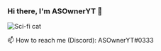 ### Hi there, I'm ASOwnerYT 👋
![Sci-fi cat](https://i.imgur.com/DRk38GL.png)

📫 How to reach me (Discord): ASOwnerYT#0333
<!--
Here are some ideas to get you started:

- 🔭 I’m currently working on ...
- 🌱 I’m currently learning ...
- 👯 I’m looking to collaborate on ...
- 🤔 I’m looking for help with ...
- 💬 Ask me about ...
- 📫 How to reach me: ...
- 😄 Pronouns: ...
- ⚡ Fun fact: ...
-->
